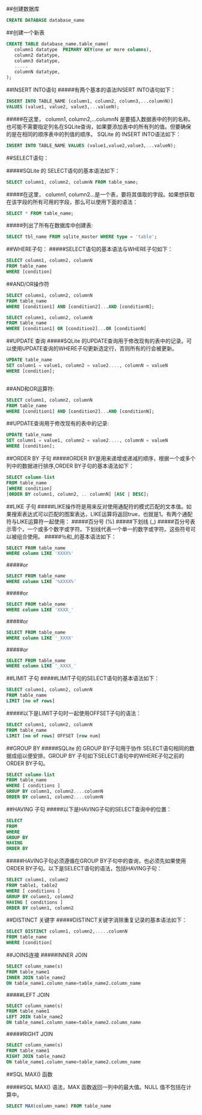 

##创建数据库
```sql
CREATE DATABASE database_name
```

##创建一个新表
```sql
CREATE TABLE database_name.table_name(
   column1 datatype  PRIMARY KEY(one or more columns),
   column2 datatype,
   column3 datatype,
   .....
   columnN datatype,
);
```

##INSERT INTO语句
#####有两个基本的语法INSERT INTO语句如下：
```sql
INSERT INTO TABLE_NAME (column1, column2, column3,...columnN)]  
VALUES (value1, value2, value3,...valueN);
```

#####在这里， column1, column2,...columnN 是要插入数据表中的列的名称。也可能不需要指定列名在SQLite查询，如果要添加表中的所有列的值。但要确保的是在相同的顺序表中的列值的顺序。 SQLite 的 INSERT INTO语法如下：
```sql
INSERT INTO TABLE_NAME VALUES (value1,value2,value3,...valueN);
```



##SELECT语句：

#####SQLite 的 SELECT语句的基本语法如下：
```sql
SELECT column1, column2, columnN FROM table_name;
```
#####在这里， column1, column2...是一个表，要将其值取的字段。如果想获取在该字段的所有可用的字段，那么可以使用下面的语法：
```sql
SELECT * FROM table_name;
```
#####列出了所有在数据库中创建表: 
```sql
SELECT tbl_name FROM sqlite_master WHERE type = 'table';
```

<!--#####表达式SELECT语句的基本语法：
```sql
SELECT column1, column2, columnN 
FROM table_name 
WHERE [CONTION | EXPRESSION];
```-->

##WHERE子句：
#####SELECT语句的基本语法与WHERE子句如下：
```sql
SELECT column1, column2, columnN 
FROM table_name
WHERE [condition]
```

##AND/OR操作符
```sql
SELECT column1, column2, columnN 
FROM table_name
WHERE [condition1] AND [condition2]...AND [conditionN];

SELECT column1, column2, columnN 
FROM table_name
WHERE [condition1] OR [condition2]...OR [conditionN]
```


##UPDATE 查询
#####SQLite 的UPDATE查询用于修改现有的表中的记录。可以使用UPDATE查询的WHERE子句更新选定行，否则所有的行会被更新。
```sql
UPDATE table_name
SET column1 = value1, column2 = value2...., columnN = valueN
WHERE [condition];
```

```sql
```

##AND和OR运算符:
```sql
SELECT column1, column2, columnN 
FROM table_name
WHERE [condition1] AND [condition2]...AND [conditionN];
```

##UPDATE查询用于修改现有的表中的记录:
```sql
UPDATE table_name
SET column1 = value1, column2 = value2...., columnN = valueN
WHERE [condition];
```


##ORDER BY 子句
#####ORDER BY是用来递增或递减的顺序，根据一个或多个列中的数据进行排序,ORDER BY子句的基本语法如下：
```sql
SELECT column-list 
FROM table_name 
[WHERE condition] 
[ORDER BY column1, column2, .. columnN] [ASC | DESC];
```
##LIKE 子句
#####LIKE操作符是用来反对使用通配符的模式匹配的文本值。如果搜索表达式可以匹配的图案表达，LIKE运算将返回true，也就是1。有两个通配符与LIKE运算符一起使用：
#####百分号 (%)
#####下划线 (_)
#####百分号表示零个，一个或多个数字或字符。下划线代表一个单一的数字或字符。这些符号可以被组合使用。
#####％和_的基本语法如下：
```sql
SELECT FROM table_name
WHERE column LIKE 'XXXX%'
```

#####or 
```sql
SELECT FROM table_name
WHERE column LIKE '%XXXX%'
```

#####or
```sql
SELECT FROM table_name
WHERE column LIKE 'XXXX_'
```

#####or
```sql
SELECT FROM table_name
WHERE column LIKE '_XXXX'
```

#####or
```sql
SELECT FROM table_name
WHERE column LIKE '_XXXX_'
```



##LIMIT 子句
#####LIMIT子句的SELECT语句的基本语法如下：
```sql
SELECT column1, column2, columnN 
FROM table_name
LIMIT [no of rows]
```
#####以下是LIMIT子句时一起使用OFFSET子句的语法：
```sql
SELECT column1, column2, columnN 
FROM table_name
LIMIT [no of rows] OFFSET [row num]
```

##GROUP BY
#####SQLite 的 GROUP BY子句用于协作 SELECT语句相同的数据成组以便安排。GROUP BY 子句如下SELECT语句中的WHERE子句之前的ORDER BY子句。
```sql
SELECT column-list
FROM table_name
WHERE [ conditions ]
GROUP BY column1, column2....columnN
ORDER BY column1, column2....columnN
```

##HAVING 子句
#####以下是HAVING子句的SELECT查询中的位置：
```sql
SELECT
FROM
WHERE
GROUP BY
HAVING
ORDER BY
```
#####HAVING子句必须遵循在GROUP BY子句中的查询，也必须先如果使用ORDER BY子句。以下是SELECT语句的语法，包括HAVING子句：
```sql
SELECT column1, column2
FROM table1, table2
WHERE [ conditions ]
GROUP BY column1, column2
HAVING [ conditions ]
ORDER BY column1, column2
```
##DISTINCT 关键字
#####DISTINCT关键字消除重复记录的基本语法如下：
```sql
SELECT DISTINCT column1, column2,.....columnN 
FROM table_name
WHERE [condition]
```

##JOINS连接
#####INNER JOIN
```sql
SELECT column_name(s)
FROM table_name1
INNER JOIN table_name2 
ON table_name1.column_name=table_name2.column_name
```
#####LEFT JOIN
```sql
SELECT column_name(s)
FROM table_name1
LEFT JOIN table_name2 
ON table_name1.column_name=table_name2.column_name
```
#####RIGHT JOIN
```sql
SELECT column_name(s)
FROM table_name1
RIGHT JOIN table_name2 
ON table_name1.column_name=table_name2.column_name
```


##SQL MAX() 函数

#####SQL MAX() 语法，MAX 函数返回一列中的最大值。NULL 值不包括在计算中。
```sql
SELECT MAX(column_name) FROM table_name
```
